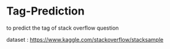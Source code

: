 # Tag-Prediction
to predict the tag of stack overflow question

dataset : https://www.kaggle.com/stackoverflow/stacksample
